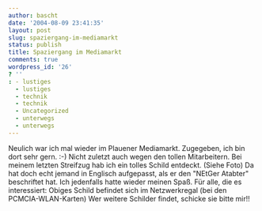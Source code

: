 ```yaml
---
author: bascht
date: '2004-08-09 23:41:35'
layout: post
slug: spaziergang-im-mediamarkt
status: publish
title: Spaziergang im Mediamarkt
comments: true
wordpress_id: '26'
? ''
: - lustiges
  - lustiges
  - technik
  - technik
  - Uncategorized
  - unterwegs
  - unterwegs
---
```


Neulich war ich mal wieder im Plauener Mediamarkt. Zugegeben, ich
bin dort sehr gern. :-) Nicht zuletzt auch wegen den tollen
Mitarbeitern. Bei meinem letzten Streifzug hab ich ein tolles
Schild entdeckt. (Siehe Foto) Da hat doch echt jemand in Englisch
aufgepasst, als er den "NEtGer Atabter" beschriftet hat. Ich
jedenfalls hatte wieder meinen Spaß. Für alle, die es interessiert:
Obiges Schild befindet sich im Netzwerkregal (bei den
PCMCIA-WLAN-Karten) Wer weitere Schilder findet, schicke sie bitte
mir!!



